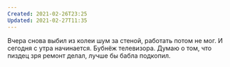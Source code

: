 ```yaml
---
Created: 2021-02-26T23:25
Updated: 2021-02-27T11:35
---
```

Вчера снова выбил из колеи шум за стеной, работать потом не мог. И сегодня с утра начинается. Бубнёж телевизора. Думаю о том, что пиздец зря ремонт делал, лучше бы бабла подкопил.